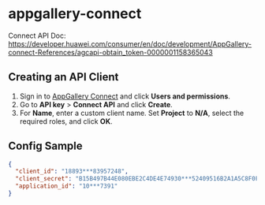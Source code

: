 # appgallery-connect
Connect API Doc: https://developer.huawei.com/consumer/en/doc/development/AppGallery-connect-References/agcapi-obtain_token-0000001158365043

## Creating an API Client
1. Sign in to [AppGallery Connect](https://developer.huawei.com/consumer/en/service/josp/agc/index.html) and click **Users and permissions**.
2. Go to **API key** > **Connect API** and click **Create**.
3. For **Name**, enter a custom client name. Set **Project** to **N/A**, select the required roles, and click **OK**.

## Config Sample
```json
{
  "client_id": "18893***83957248",
  "client_secret": "B15B497B44E080EBE2C4DE4E74930***52409516B2A1A5C8F0FCD2C579A8EB14",
  "application_id": "10***7391"
}
```